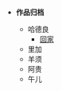 </br>

- <strong>作品归档</strong>

    - 哈德良
        - [回家](hdl/回家.md)
    - 里加
    - 羊须
    - 阿贵
    - 午儿